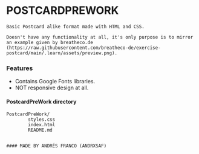 # POSTCARDPREWORK

    Basic Postcard alike format made with HTML and CSS.

    Doesn't have any functionality at all, it's only purpose is to mirror an example given by breatheco.de (https://raw.githubusercontent.com/breatheco-de/exercise-postcard/main/.learn/assets/preview.png).


### Features

- Contains Google Fonts libraries.
- NOT responsive design at all.

#### PostcardPreWork directory

    PostcardPreWork/
            styles.css
            index.html
            README.md

```html

#### MADE BY ANDRÉS FRANCO (ANDRXSAF)